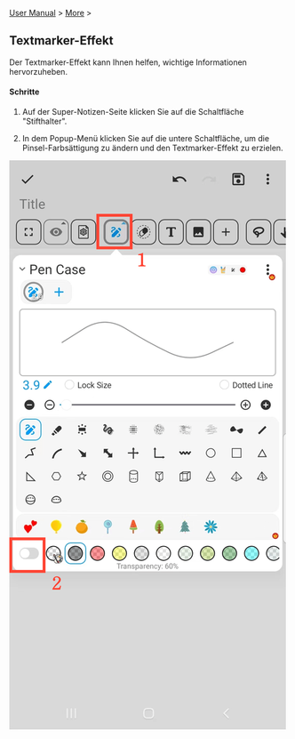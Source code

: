 [User Manual](/dragonnest/drawnote/manual/de) > [More](/dragonnest/drawnote/manual/de/more) >

Textmarker-Effekt
---
Der Textmarker-Effekt kann Ihnen helfen, wichtige Informationen hervorzuheben.

#### Schritte
1. Auf der Super-Notizen-Seite klicken Sie auf die Schaltfläche "Stifthalter".

2. In dem Popup-Menü klicken Sie auf die untere Schaltfläche, um die Pinsel-Farbsättigung zu ändern und den Textmarker-Effekt zu erzielen.

![Textmarker-Effekt](imgs/highlighter_effect1.png)